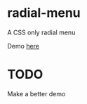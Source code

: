 radial-menu
===========

A CSS only radial menu

Demo [here](http://young.github.io/radial-menu/)


TODO
===
Make a better demo
